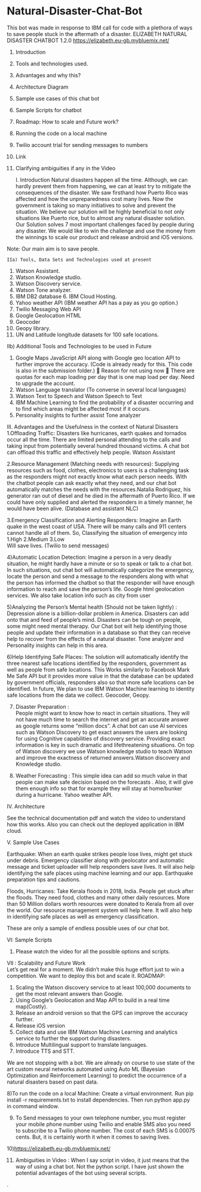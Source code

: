 # Natural-Disaster-Chat-Bot
This bot was made in response to IBM call for code with a plethora of ways to save people stuck in the aftermath of a disaster.
ELIZABETH NATURAL DISASTER CHATBOT 
	 	 	 	 	 	1.2.0 
    https://elizabeth.eu-gb.mybluemix.net/ 
 	 	 	 
 	 
1.	Introduction 
2.	Tools and technologies used. 
3.	Advantages and why this? 
4.	Architecture Diagram 
5.	Sample use cases of this chat bot 
6.	Sample Scripts for chatbot 
7.	Roadmap: How to scale and Future work? 
8.	Running the code on a local machine  
9.	Twilio account trial for sending messages to numbers 
10.	Link 
11.	Clarifying ambiguities if any in the Video 
 
 
 
 
 
 
 
 	 
 
 
 
 
 
 
 
	I. 	Introduction 
Natural disasters happen all the time. Although, we can hardly prevent them from happening, we can at least try to mitigate the consequences of the disaster. We saw firsthand how Puerto Rico was affected and how the unpreparedness cost many lives. Now the government is taking so many initiatives to solve and prevent the situation. We believe our solution will be highly beneficial to not only situations like Puerto rice, but to almost any natural disaster solution. Our Solution solves 7 most important challenges faced by people during any disaster. We would like to win the challenge and use the money from the winnings to scale our product and release android and iOS versions. 
 
Note: Our main aim is to save people. 
 
 
  	IIa) Tools, Data Sets and Technologies used at present 
1.	Watson Assistant. 
2.	Watson Knowledge studio. 
3.	Watson Discovery service. 
4.	Watson Tone analyzer. 
5.	IBM DB2 database 6. IBM Cloud Hosting. 
7.	Yahoo weather API (IBM weather API has a pay as you go option.) 
8.	Twilio Messaging Web API 
9.	Google Geolocation HTML  
10.	Geocoder 
11.	Geopy library. 
12.	UN and Latitude longitude datasets for 100 safe locations.  
 
IIb) Additional Tools and Technologies to be used in Future 
1.	Google Maps JavaScript API along with Google geo location API to further improve the accuracy. (Code is already ready for this. This code is also in the submission folder.)  Reason for not using now  There are quotas for each map loading per day that is one map load per day. Need to upgrade the account. 
2.	Watson Language translator (To converse in several local languages) 
3.	Watson Text to Speech and Watson Speech to Text  
4.	IBM Machine Learning to find the probability of a disaster occurring and to find which areas might be affected most if it occurs. 
5.	Personality insights to further assist Tone analyzer 
 
 
 
III. Advantages and the Usefulness in the context of Natural Disasters 
1.Offloading Traffic: Disasters like hurricanes, earth quakes and tornados occur all the time. There are limited personal attending to the calls and taking input from potentially several hundred thousand victims. A chat bot can offload this traffic and effectively help people. Watson Assistant 

2.Resource Management (Matching needs with resources): Supplying resources such as food, clothes, electronics to users is a challenging task as the responders might not exactly know what each person needs. With the chatbot people can ask exactly what they need, and our chat bot automatically matches the needs with the resources.Natalia Rodriguez, his generator ran out of diesel and he died in the aftermath of Puerto Rico. If we could have only supplied and alerted the responders in a timely manner, he would have been alive. (Database and assistant NLC) 

3.Emergency Classification and Alerting Responders: Imagine an Earth quake in the west coast of USA. There will be many calls and 911 centers cannot handle all of them. So, Classifying the situation of emergency into  
1.High 
      2.Medium 
      3.Low  
       Will save lives. (Twilio to send messages) 
       
 
4)Automatic Location Detection: Imagine a person in a very deadly situation, he might hardly  have a minute or so to speak or talk to a chat bot. In such situations, out chat bot will automatically categorize the emergency, locate the person and send a message to the responders along with what the person has informed the chatbot so that the responder will have enough information to reach and save the person’s life.  Google html geolocation services. We also take location info such as city from user 
 
5)Analyzing the Person’s Mental health (Should not be taken lightly) : Depression alone is a billion-dollar problem in America.  Disasters can add onto that and feed of people’s mind. Disasters can be tough on people, some might need mental therapy. Our Chat bot will help identifying those people and update their information in a database so that they can receive help to recover from the effects of a natural disaster. Tone analyzer and Personality insights can help in this area. 
 
6)Help Identifying Safe Places: The solution will automatically identify the three nearest safe locations identified by the responders, government as well as people from safe locations. This Works similarly to Facebook Mark Me Safe API but it provides more value in that the database can be updated by government officials, responders also so that more safe locations can be identified. In future, We plan to use IBM Watson Machine learning to identity safe locations from the data we collect. Geocoder, Geopy. 
 
7)	Disaster Preparation :  
 People might want to know how to react in certain situations. They will not have much time to search the internet and get an accurate answer as google returns some “million docs”. A chat bot can use AI services such as Watson Discovery to get exact answers the users are looking for using Cognitive capabilities of discovery service. Providing exact information is key in such dramatic and lifethreatening situations. On top of Watson discovery we use Watson knowledge studio to teach Watson and improve the exactness of returned answers.Watson discovery and Knowledge studio. 
 
8)	Weather Forecasting : This simple idea can add so much value in that people can make safe decision based on  the forecasts . Also, it will give them enough info so that for example they will stay at home/bunker during a hurricane. Yahoo weather API. 
 	  
IV. Architecture 
 
  
 See the technical documentation pdf and watch the video to understand how this works.
 Also you can check out the deployed application in IBM cloud.
 
 

V. Sample Use Cases 
 
Earthquake: When an earth quake strikes people lose lives, might get stuck under debris. Emergency classifier along with geolocator and automatic message and ticket uploader will help responders save lives. It will also help identifying the safe places using machine learning and our app. Earthquake preparation tips and cautions. 
 
Floods, Hurricanes: Take Kerala floods in 2018, India.  People get stuck after the floods. They need food, clothes and many other daily resources. More than 50 Million dollars worth resources were donated to Kerala from all over the world. Our resource management system will help here. It will also help in identifying safe places as well as emergency classification. 
 
These are only a sample of endless possible uses of our chat bot. 
 
 
VI: Sample Scripts 
 
1. Please watch the video for all the possible options and scripts. 
 
VII : Scalability and Future Work  
Let’s get real for a moment. We didn’t make this huge effort just to win a competition. We want to deploy this bot  and scale it. 
ROADMAP: 
1.	Scaling the Watson discovery service to at least 100,000 documents to get the most relevant answers than Google. 
2.	Using Google’s Geolocation and Map API to build in a real time map(Costly). 
3.	Release an android version so that the GPS can improve the accuracy further.   
4.	Release iOS version 
5.	Collect data and use IBM Watson Machine Learning and analytics service to further the support during disasters. 
6.	Introduce Multilingual support to translate languages. 
7.	Introduce TTS and STT. 
 
We are not stopping with a bot. We are already on course to use  state of the art custom neural networks automated using Auto ML (Bayesian Optimization and Reinforcement Learning) to predict the occurrence of a natural disasters based on past data. 
 
8)To run the code on a local Machine: 
   Create a virtual environment. 
   Run pip install -r requirements.txt to install dependencies. 
   Then run python app.py in command window. 
 
9)
   To Send messages to your own telephone number, you must register your mobile phone number using Twilio and enable SMS also you need to subscribe to a Twilio phone number. The cost of each SMS is 0.00075 cents. But, it is certainly worth it when it comes to saving lives. 
 
10)https://elizabeth.eu-gb.mybluemix.net/ 
 
11)	Ambiguities in Video : 
    When I say script in video, it just means that the way of using a chat bot. Not the python script. 
    I have just shown the potential advantages of the bot using several scripts. 
 
 
 
  
 
 
 
 
 	 
 
 
 
 
 .    
 
